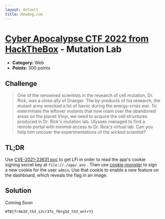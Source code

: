 ```yaml
---
layout: default
title: Rewdog.com
---
```

# [Cyber Apocalypse CTF 2022 from HackTheBox](../) - Mutation Lab

* **Category:** Web
* **Points:** 300 points

## Challenge

> One of the renowned scientists in the research of cell mutation, Dr. Rick, was a close ally of Draeger. The by-products of his research, the mutant army wrecked a lot of havoc during the energy-crisis war. To exterminate the leftover mutants that now roam over the abandoned areas on the planet Vinyr, we need to acquire the cell structures produced in Dr. Rick's mutation lab. Ulysses managed to find a remote portal with minimal access to Dr. Rick's virtual lab. Can you help him uncover the experimentations of the wicked scientist?

## TL;DR
Use [CVE-2021-23631 poc](https://gist.github.com/legndery/a248350bb25b8502a03c2f407cedeb14) to get LFI in order to read the app's cookie signing secret key at `file://./app/.env` . Then use [cookie-monster](https://www.npmjs.com/package/@digital-interruption/cookie-monster/v/1.0.2) to sign a new cookie for the user `admin`. Use that cookie to enable a new feature on the dashboard, which reveals the flag in an image.

## Solution

Coming Soon

```
HTB{fr4m3d_th3_s3cr37s_f0rg3d_th3_entrY}
```
